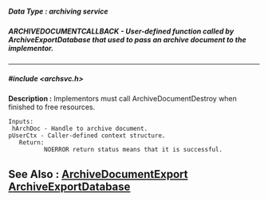 ##### Data Type : archiving service
##### ARCHIVEDOCUMENTCALLBACK - User-defined function called by ArchiveExportDatabase that used to pass an archive document to the implementor.
---
##### #include <archsvc.h>
**Description :**
Implementors must call ArchiveDocumentDestroy when finished to free resources.

	Inputs: 
	 hArchDoc - Handle to archive document.
    pUserCtx - Caller-defined context structure. 
       Return:
              NOERROR return status means that it is successful.
**See Also :**
[ArchiveDocumentExport](D:/md_files/ArchiveDocumentExport.md)
[ArchiveExportDatabase](D:/md_files/ArchiveExportDatabase.md)
---

